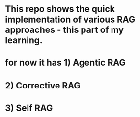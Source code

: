 # This repo shows the quick implementation of various RAG approaches - this part of my learning.
# for now it has 1) Agentic RAG
#                2) Corrective RAG
#                3) Self RAG
